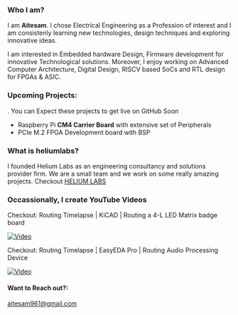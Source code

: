 
### Who I am?
I am **Aitesam**. I chose Electrical Engineering as a  Profession of interest and I am consistenly learning new technologies, design techniques and exploring innovative ideas.

I am interested in Embedded hardware Design, Firmware development for innovative Technological solutions. Moreover, I enjoy working on Advanced Computer Architecture, Digital Design, RISCV based SoCs and RTL design for FPGAs & ASIC.

### Upcoming Projects:
. You can Expect these projects to get live on GitHub Soon        
- Raspberry Pi **CM4 Carrier Board** with extensive set of Peripherals
- PCIe M.2 FPGA Development board with BSP   

### What is heliumlabs?

I founded Helium Labs as an engineering consultancy and solutions provider firm. We are a small team and we work on some really amazing projects. Checkout [HELIUM LABS](https://github.com/theheliumlabs)

### Occassionally, I create YouTube Videos

Checkout: Routing Timelapse | KiCAD | Routing a 4-L LED Matrix badge board

[![Video](https://img.youtube.com/vi/JsCCEnHJgYc/hqdefault.jpg)](https://www.youtube.com/watch?v=JsCCEnHJgYc)

Checkout: Routing Timelapse | EasyEDA Pro | Routing Audio Processing Device

[![Video](https://img.youtube.com/vi/ky78GPNEK78/hqdefault.jpg)](https://www.youtube.com/watch?v=ky78GPNEK78)


#### Want to Reach out?:
aitesam961@gmail.com




